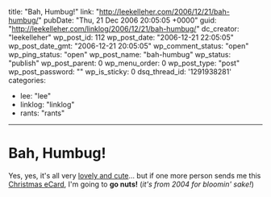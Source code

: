 title: "Bah, Humbug!"
link: "http://leekelleher.com/2006/12/21/bah-humbug/"
pubDate: "Thu, 21 Dec 2006 20:05:05 +0000"
guid: "http://leekelleher.com/linklog/2006/12/21/bah-humbug/"
dc_creator: "leekelleher"
wp_post_id: 112
wp_post_date: "2006-12-21 22:05:05"
wp_post_date_gmt: "2006-12-21 20:05:05"
wp_comment_status: "open"
wp_ping_status: "open"
wp_post_name: "bah-humbug"
wp_status: "publish"
wp_post_parent: 0
wp_menu_order: 0
wp_post_type: "post"
wp_post_password: ""
wp_is_sticky: 0
dsq_thread_id: '1291938281'
categories:
  - lee: "lee"
  - linklog: "linklog"
  - rants: "rants"

---

# Bah, Humbug!

Yes, yes, it's all very <a href="http://cuteoverload.com/">lovely and cute</a>... but if one more person sends me this <a href="http://ecard.ashland.edu/2004admission/index.html">Christmas eCard</a>, I'm going to <strong>go nuts!</strong> (<em>it's from 2004 for bloomin' sake!</em>)